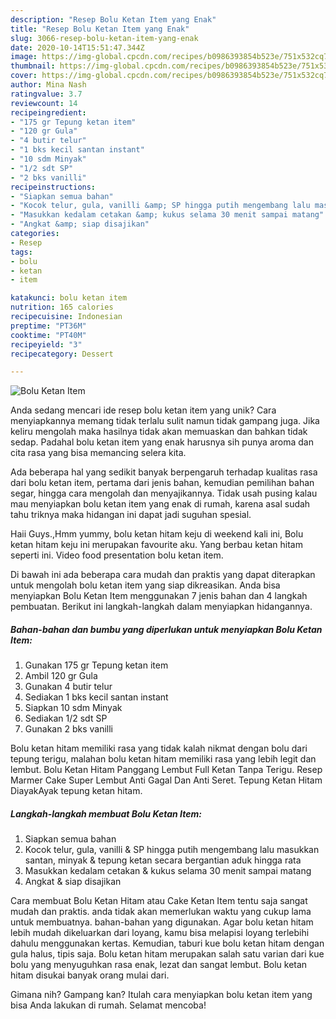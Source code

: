 ```yaml
---
description: "Resep Bolu Ketan Item yang Enak"
title: "Resep Bolu Ketan Item yang Enak"
slug: 3066-resep-bolu-ketan-item-yang-enak
date: 2020-10-14T15:51:47.344Z
image: https://img-global.cpcdn.com/recipes/b0986393854b523e/751x532cq70/bolu-ketan-item-foto-resep-utama.jpg
thumbnail: https://img-global.cpcdn.com/recipes/b0986393854b523e/751x532cq70/bolu-ketan-item-foto-resep-utama.jpg
cover: https://img-global.cpcdn.com/recipes/b0986393854b523e/751x532cq70/bolu-ketan-item-foto-resep-utama.jpg
author: Mina Nash
ratingvalue: 3.7
reviewcount: 14
recipeingredient:
- "175 gr Tepung ketan item"
- "120 gr Gula"
- "4 butir telur"
- "1 bks kecil santan instant"
- "10 sdm Minyak"
- "1/2 sdt SP"
- "2 bks vanilli"
recipeinstructions:
- "Siapkan semua bahan"
- "Kocok telur, gula, vanilli &amp; SP hingga putih mengembang lalu masukkan santan, minyak &amp; tepung ketan secara bergantian aduk hingga rata"
- "Masukkan kedalam cetakan &amp; kukus selama 30 menit sampai matang"
- "Angkat &amp; siap disajikan"
categories:
- Resep
tags:
- bolu
- ketan
- item

katakunci: bolu ketan item 
nutrition: 165 calories
recipecuisine: Indonesian
preptime: "PT36M"
cooktime: "PT40M"
recipeyield: "3"
recipecategory: Dessert

---
```



![Bolu Ketan Item](https://img-global.cpcdn.com/recipes/b0986393854b523e/751x532cq70/bolu-ketan-item-foto-resep-utama.jpg)

Anda sedang mencari ide resep bolu ketan item yang unik? Cara menyiapkannya memang tidak terlalu sulit namun tidak gampang juga. Jika keliru mengolah maka hasilnya tidak akan memuaskan dan bahkan tidak sedap. Padahal bolu ketan item yang enak harusnya sih punya aroma dan cita rasa yang bisa memancing selera kita.

Ada beberapa hal yang sedikit banyak berpengaruh terhadap kualitas rasa dari bolu ketan item, pertama dari jenis bahan, kemudian pemilihan bahan segar, hingga cara mengolah dan menyajikannya. Tidak usah pusing kalau mau menyiapkan bolu ketan item yang enak di rumah, karena asal sudah tahu triknya maka hidangan ini dapat jadi suguhan spesial.

Haii Guys.,Hmm yummy, bolu ketan hitam keju di weekend kali ini, Bolu ketan hitam keju ini merupakan favourite aku. Yang berbau ketan hitam seperti ini. Video food presentation bolu ketan item.


Di bawah ini ada beberapa cara mudah dan praktis yang dapat diterapkan untuk mengolah bolu ketan item yang siap dikreasikan. Anda bisa menyiapkan Bolu Ketan Item menggunakan 7 jenis bahan dan 4 langkah pembuatan. Berikut ini langkah-langkah dalam menyiapkan hidangannya.

<!--inarticleads1-->

##### Bahan-bahan dan bumbu yang diperlukan untuk menyiapkan Bolu Ketan Item:

1. Gunakan 175 gr Tepung ketan item
1. Ambil 120 gr Gula
1. Gunakan 4 butir telur
1. Sediakan 1 bks kecil santan instant
1. Siapkan 10 sdm Minyak
1. Sediakan 1/2 sdt SP
1. Gunakan 2 bks vanilli


Bolu ketan hitam memiliki rasa yang tidak kalah nikmat dengan bolu dari tepung terigu, malahan bolu ketan hitam memiliki rasa yang lebih legit dan lembut. Bolu Ketan Hitam Panggang Lembut Full Ketan Tanpa Terigu. Resep Marmer Cake Super Lembut Anti Gagal Dan Anti Seret. Tepung Ketan Hitam DiayakAyak tepung ketan hitam. 

<!--inarticleads2-->

##### Langkah-langkah membuat Bolu Ketan Item:

1. Siapkan semua bahan
1. Kocok telur, gula, vanilli &amp; SP hingga putih mengembang lalu masukkan santan, minyak &amp; tepung ketan secara bergantian aduk hingga rata
1. Masukkan kedalam cetakan &amp; kukus selama 30 menit sampai matang
1. Angkat &amp; siap disajikan


Cara membuat Bolu Ketan Hitam atau Cake Ketan Item tentu saja sangat mudah dan praktis. anda tidak akan memerlukan waktu yang cukup lama untuk membuatnya. bahan-bahan yang digunakan. Agar bolu ketan hitam lebih mudah dikeluarkan dari loyang, kamu bisa melapisi loyang terlebihi dahulu menggunakan kertas. Kemudian, taburi kue bolu ketan hitam dengan gula halus, tipis saja. Bolu ketan hitam merupakan salah satu varian dari kue bolu yang menyuguhkan rasa enak, lezat dan sangat lembut. Bolu ketan hitam disukai banyak orang mulai dari. 

Gimana nih? Gampang kan? Itulah cara menyiapkan bolu ketan item yang bisa Anda lakukan di rumah. Selamat mencoba!
